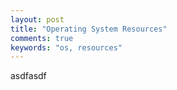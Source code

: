 ```yaml
---
layout: post
title: "Operating System Resources"
comments: true
keywords: "os, resources"
---
```


asdfasdf
